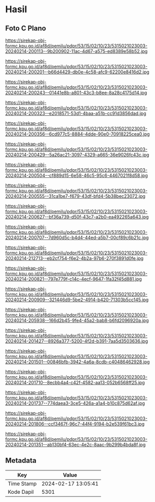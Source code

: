# Hasil

## Foto C Plano

https://sirekap-obj-formc.kpu.go.id/af8d/pemilu/pdpr/53/15/02/10/23/5315021023003-20240214-200113--9b200902-11ac-4d67-a575-ed8389e58b52.jpg

https://sirekap-obj-formc.kpu.go.id/af8d/pemilu/pdpr/53/15/02/10/23/5315021023003-20240214-200201--b66d4429-db0e-4c58-afc9-62200e8416d2.jpg

https://sirekap-obj-formc.kpu.go.id/af8d/pemilu/pdpr/53/15/02/10/23/5315021023003-20240214-200243--01441e8b-a801-43c3-b8ee-8a28c4175d14.jpg

https://sirekap-obj-formc.kpu.go.id/af8d/pemilu/pdpr/53/15/02/10/23/5315021023003-20240214-200323--e2018571-53d1-4baa-a51b-cc91d3856dad.jpg

https://sirekap-obj-formc.kpu.go.id/af8d/pemilu/pdpr/53/15/02/10/23/5315021023003-20240214-200356--6cd977c5-8884-4dde-90e0-70918225cea0.jpg

https://sirekap-obj-formc.kpu.go.id/af8d/pemilu/pdpr/53/15/02/10/23/5315021023003-20240214-200429--5a26ac21-3097-4329-a665-36e9026fc43c.jpg

https://sirekap-obj-formc.kpu.go.id/af8d/pemilu/pdpr/53/15/02/10/23/5315021023003-20240214-200504--cf889d15-6e58-46c5-95c6-4467021f8d58.jpg

https://sirekap-obj-formc.kpu.go.id/af8d/pemilu/pdpr/53/15/02/10/23/5315021023003-20240214-200555--31ca1be7-f679-43df-bfd4-5b38bec23072.jpg

https://sirekap-obj-formc.kpu.go.id/af8d/pemilu/pdpr/53/15/02/10/23/5315021023003-20240214-200627--bf36a739-d50f-43c7-a2b0-ea492265a643.jpg

https://sirekap-obj-formc.kpu.go.id/af8d/pemilu/pdpr/53/15/02/10/23/5315021023003-20240214-200707--7d960d5c-b4d4-44ed-a5b7-00cf89c6b21c.jpg

https://sirekap-obj-formc.kpu.go.id/af8d/pemilu/pdpr/53/15/02/10/23/5315021023003-20240214-212713--eb2cf754-f6e2-4b2a-97b6-270f3891d0fe.jpg

https://sirekap-obj-formc.kpu.go.id/af8d/pemilu/pdpr/53/15/02/10/23/5315021023003-20240214-200821--797e779f-c14c-4ecf-9647-1fa32f45d881.jpg

https://sirekap-obj-formc.kpu.go.id/af8d/pemilu/pdpr/53/15/02/10/23/5315021023003-20240214-200909--321446d9-5be2-4914-b420-71303b5cc145.jpg

https://sirekap-obj-formc.kpu.go.id/af8d/pemilu/pdpr/53/15/02/10/23/5315021023003-20240214-205938--166d2b45-9fe4-45a2-bab8-b6fd2096920a.jpg

https://sirekap-obj-formc.kpu.go.id/af8d/pemilu/pdpr/53/15/02/10/23/5315021023003-20240214-201427--8926a377-5200-4f2d-b391-7aa5d3503636.jpg

https://sirekap-obj-formc.kpu.go.id/af8d/pemilu/pdpr/53/15/02/10/23/5315021023003-20240214-201501--00846bfb-3942-4a6a-8cdb-c40486462928.jpg

https://sirekap-obj-formc.kpu.go.id/af8d/pemilu/pdpr/53/15/02/10/23/5315021023003-20240214-201710--8ecbb4a4-c42f-4582-aa13-052b6568ff25.jpg

https://sirekap-obj-formc.kpu.go.id/af8d/pemilu/pdpr/53/15/02/10/23/5315021023003-20240214-201737--774daea3-3ce5-426a-a1a4-b10c875d62af.jpg

https://sirekap-obj-formc.kpu.go.id/af8d/pemilu/pdpr/53/15/02/10/23/5315021023003-20240214-201806--ccf3467f-96c7-44f4-9194-b2e539f61bc3.jpg

https://sirekap-obj-formc.kpu.go.id/af8d/pemilu/pdpr/53/15/02/10/23/5315021023003-20240214-201351--ab130bf4-63ec-4e2c-8aac-9b299b4bda8f.jpg


## Metadata

| Key        | Value               |
| ---------- | ------------------- |
| Time Stamp | 2024-02-17 13:05:41 |
| Kode Dapil | 5301                |



